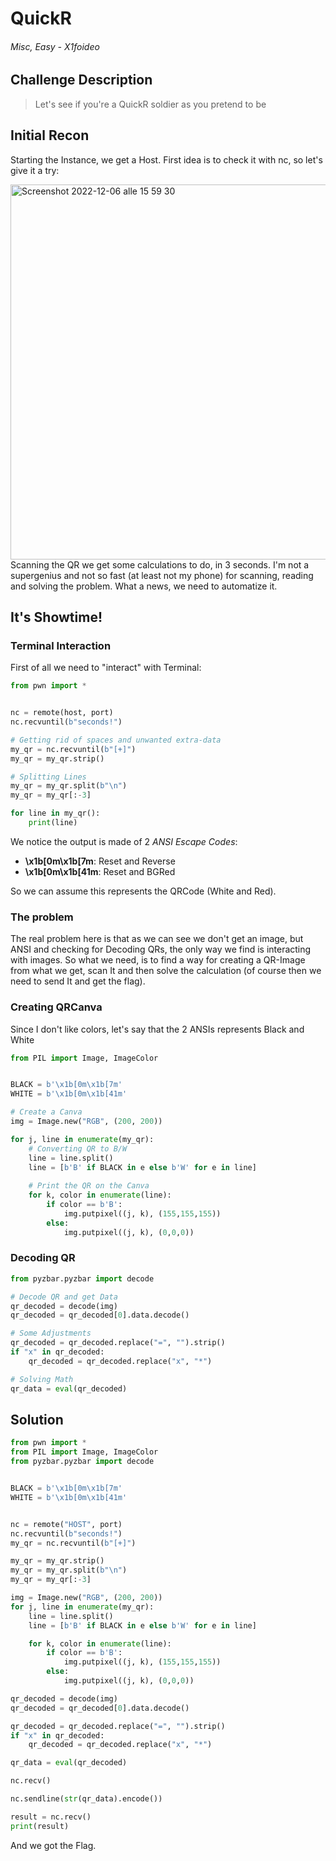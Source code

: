 # QuickR

######  Misc, Easy - X1foideo


## Challenge Description
> Let's see if you're a QuickR soldier as you pretend to be


## Initial Recon 

Starting the Instance, we get a Host.
First idea is to check it with nc, so let's give it a try:

<img width="600" alt="Screenshot 2022-12-06 alle 15 59 30" src="https://user-images.githubusercontent.com/12828790/205954894-b6fbece3-7b31-4204-a91d-5a948aea9936.png">
Scanning the QR we get some calculations to do, in 3 seconds.
I'm not a supergenius and not so fast (at least not my phone) for scanning, reading and solving the problem.
What a news, we need to automatize it.


##  It's Showtime!

### Terminal Interaction

First of all we need to "interact" with Terminal:

```python
from pwn import *


nc = remote(host, port)
nc.recvuntil(b"seconds!")

# Getting rid of spaces and unwanted extra-data
my_qr = nc.recvuntil(b"[+]")
my_qr = my_qr.strip()

# Splitting Lines
my_qr = my_qr.split(b"\n")
my_qr = my_qr[:-3]

for line in my_qr():
	print(line)
```

We notice the output is made of 2 *ANSI Escape Codes*:

 - **\x1b[0m\x1b[7m**: Reset and Reverse
 -  **\x1b[0m\x1b[41m**: Reset and BGRed

So we can assume this represents the QRCode (White and Red).

### The problem

The real problem here is that as we can see we don't get an image, but ANSI and checking for Decoding QRs, the only way we find is interacting with images.
So what we need, is to find a way for creating a QR-Image from what we get, scan It and then solve the calculation (of course then we need to send It and get the flag).

### Creating QRCanva

Since I don't like colors, let's say that the 2 ANSIs represents Black and White

```python
from PIL import Image, ImageColor


BLACK = b'\x1b[0m\x1b[7m'
WHITE = b'\x1b[0m\x1b[41m'

# Create a Canva
img = Image.new("RGB", (200, 200))

for j, line in enumerate(my_qr):
    # Converting QR to B/W 
    line = line.split()
    line = [b'B' if BLACK in e else b'W' for e in line]
	
    # Print the QR on the Canva
    for k, color in enumerate(line):
        if color == b'B':
            img.putpixel((j, k), (155,155,155))
        else:
            img.putpixel((j, k), (0,0,0))
``` 

### Decoding QR

```python
from pyzbar.pyzbar import decode

# Decode QR and get Data
qr_decoded = decode(img)
qr_decoded = qr_decoded[0].data.decode()

# Some Adjustments
qr_decoded = qr_decoded.replace("=", "").strip()
if "x" in qr_decoded:
    qr_decoded = qr_decoded.replace("x", "*")

# Solving Math
qr_data = eval(qr_decoded)
```


## Solution

```python
from pwn import *
from PIL import Image, ImageColor
from pyzbar.pyzbar import decode


BLACK = b'\x1b[0m\x1b[7m'
WHITE = b'\x1b[0m\x1b[41m'


nc = remote("HOST", port)
nc.recvuntil(b"seconds!")
my_qr = nc.recvuntil(b"[+]")

my_qr = my_qr.strip()
my_qr = my_qr.split(b"\n")
my_qr = my_qr[:-3]

img = Image.new("RGB", (200, 200))
for j, line in enumerate(my_qr):
    line = line.split()
    line = [b'B' if BLACK in e else b'W' for e in line]

    for k, color in enumerate(line):
        if color == b'B':
            img.putpixel((j, k), (155,155,155))
        else:
            img.putpixel((j, k), (0,0,0))

qr_decoded = decode(img)
qr_decoded = qr_decoded[0].data.decode()

qr_decoded = qr_decoded.replace("=", "").strip()
if "x" in qr_decoded:
    qr_decoded = qr_decoded.replace("x", "*")

qr_data = eval(qr_decoded)

nc.recv()

nc.sendline(str(qr_data).encode())

result = nc.recv()
print(result)
```

And we got the Flag.

